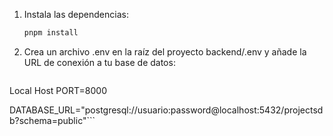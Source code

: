1. Instala las dependencias:
   ```bash
   pnpm install
2. Crea un archivo .env en la raíz del proyecto backend/.env y añade la URL de conexión a tu base de datos:
   ```bash
Local Host
PORT=8000

DATABASE_URL="postgresql://usuario:password@localhost:5432/projectsdb?schema=public"```
